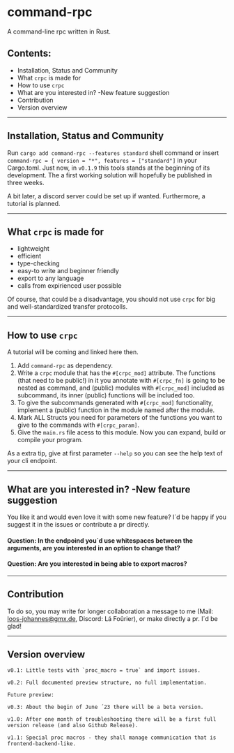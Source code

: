 # command-rpc

A command-line rpc written in Rust.



## Contents:

- Installation, Status and Community
- What `crpc` is made for
- How to use `crpc`
- What are you interested in? -New feature suggestion
- Contribution
- Version overview

---

## Installation, Status and Community

Run `cargo add command-rpc --features standard` shell command or insert `command-rpc = { version = "*", features = ["standard"]` in your Cargo.toml.
Just now, in `v0.1.9` this tools stands at the beginning of its development. The a first
working solution will hopefully be published in three weeks.

A bit later, a discord server could be set up if wanted.
Furthermore, a tutorial is planned.

---

## What `crpc` is made for

+ lightweight
+ efficient
+ type-checking
+ easy-to write and beginner friendly
+ export to any language
+ calls from expirienced user possible

Of course, that could be a disadvantage, you should not use `crpc` for big and well-standardized
transfer protocolls.

---

## How to use `crpc`

A tutorial will be coming and linked here then.

1. Add `command-rpc` as dependency.
2. Write a `crpc` module that has the `#[crpc_mod]` attribute. The functions (that need to be public!)
 in it you annotate with `#[crpc_fn]` is going to be nested as command, and (public) modules with
 `#[crpc_mod]` included as subcommand, its inner (public) functions will be included too.
3. To give the subcommands generated with `#[crpc_mod]` functionality, implement a (public) function in
  the module named after the module.
4. Mark ALL Structs you need for parameters of the functions you want to give to the commands
  with `#[crpc_param]`.
4. Give the `main.rs` file acess to this module. Now you can expand, build or compile your program.

As a extra tip, give at first parameter `--help` so you can see the help text of your cli endpoint.

---

## What are you interested in? -New feature suggestion

You like it and would even love it with some new feature? I´d be happy if you suggest it in the issues or contribute a pr directly.

#### Question: In the endpoind you´d use whitespaces between the arguments, are you interested in an option to change that?

#### Question: Are you interested in being able to export macros?

---

## Contribution

To do so, you may write for longer collaboration a message to me (Mail: loos-johannes@gmx.de, Discord: Lá Foûrier),
or make directly a pr. I´d be glad!

---

## Version overview

```
v0.1: Little tests with `proc_macro = true` and import issues.

v0.2: Full documented preview structure, no full implementation.

Future preview:

v0.3: About the begin of June ´23 there will be a beta version.

v1.0: After one month of troubleshooting there will be a first full version release (and also Github Release).

v1.1: Special proc macros - they shall manage communication that is frontend-backend-like.
```